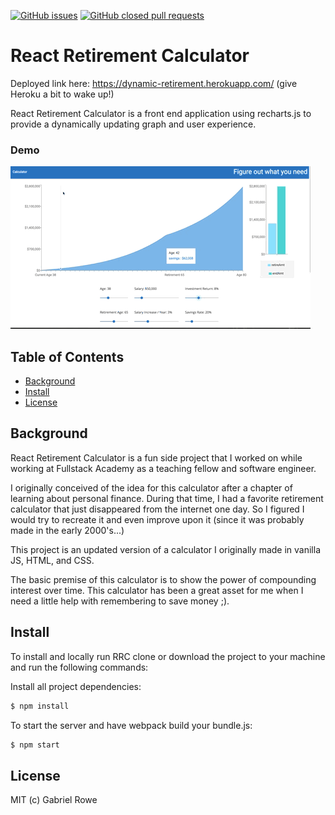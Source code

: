 [![GitHub issues](https://img.shields.io/github/issues/gabrielwr/React-Retirement-Calculator.svg)](https://github.com/gabrielwr/React-Retirement-Calculator/issues)
[![GitHub closed pull requests](https://img.shields.io/github/issues-pr-closed/gabrielwr/React-Retirement-Calculator.svg)](https://github.com/gabrielwr/React-Retirement-Calculator/pulls?q=is%3Apr+is%3Aclosed)

# React Retirement Calculator

Deployed link here: https://dynamic-retirement.herokuapp.com/ (give Heroku a bit to wake up!)


React Retirement Calculator is a front end application using recharts.js to provide a dynamically updating graph and user experience.

### Demo
<img src='demo1.gif' title='Video Walkthrough' alt='Video Walkthrough' />

## Table of Contents

* [Background](#background)
* [Install](#install)
* [License](#license)


## Background

React Retirement Calculator is a fun side project that I worked on while working at Fullstack Academy as a teaching fellow and software engineer.

I originally conceived of the idea for this calculator after a chapter of learning about personal finance. During that time, I had a favorite retirement calculator that just disappeared from the internet one day. So I figured I would try to recreate it and even improve upon it (since it was probably made in the early 2000's...)

This project is an updated version of a calculator I originally made in vanilla JS, HTML, and CSS.

The basic premise of this calculator is to show the power of compounding interest over time. This calculator has been a great asset for me when I need a little help with remembering to save money ;).

## Install

To install and locally run RRC clone or download the project to your machine and run the following commands:

Install all project dependencies:
```bash
$ npm install
```
To start the server and have webpack build your bundle.js:
```bash
$ npm start
```
## License
MIT (c) Gabriel Rowe

